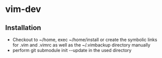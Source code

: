 vim-dev
=======

Installation
------------

- Checkout to ~/home, exec ~/home/install or create the symbolic links for .vim and .vimrc as well as the ~/.vimbackup directory manually
- perform git submodule init --update in the used directory
